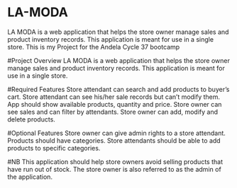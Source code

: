 # LA-MODA
LA MODA is a web application that helps the store owner manage sales and product inventory records. This application is meant for use in a single store.
This is my Project for the Andela Cycle 37 bootcamp

#Project Overview LA MODA is a web application that helps the store owner manage sales and product inventory records. This application is meant for use in a single store.

#Required Features Store attendant can search and add products to buyer’s cart. Store attendant can see his/her sale records but can’t modify them. App should show available products, quantity and price. Store owner can see sales and can filter by attendants. Store owner can add, modify and delete products.

#Optional Features Store owner can give admin rights to a store attendant. Products should have categories. Store attendants should be able to add products to specific categories.

#NB This application should help store owners avoid selling products that have run out of stock. The store owner is also referred to as the admin of the application.